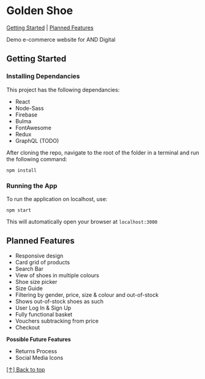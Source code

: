 # Golden Shoe

[Getting Started](#getting-started) | [Planned Features](#Planned-Features)

Demo e-commerce website for AND Digital

## Getting Started

### Installing Dependancies

This project has the following dependancies:

- React
- Node-Sass
- Firebase
- Bulma
- FontAwesome
- Redux
- GraphQL (TODO)


After cloning the repo, navigate to the root of the folder in a terminal and run the following command:

```
npm install
```

### Running the App
To run the application on localhost, use:

```
npm start
```

This will automatically open your browser at `localhost:3000` 


## Planned Features

- Responsive design
- Card grid of products 
- Search Bar
- View of shoes in multiple colours
- Shoe size picker
- Size Guide
- Filtering by gender, price, size & colour and out-of-stock
- Shows out-of-stock shoes as such
- User Log In & Sign Up
- Fully functional basket
- Vouchers subtracking from price
- Checkout

**Possible Future Features**
- Returns Process
- Social Media Icons



[[↑] Back to top](#golden-shoe)